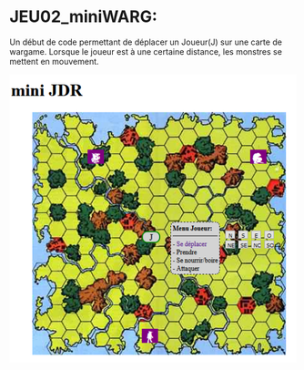 # JEU02_miniWARG:

Un début de code permettant de déplacer un Joueur(J) sur une carte de wargame.
Lorsque le joueur est à une certaine distance, les monstres se mettent en mouvement.

![screenshot](./Capture.PNG)
